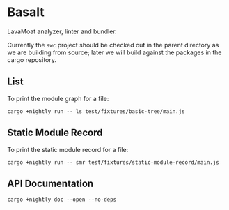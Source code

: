 # Basalt

LavaMoat analyzer, linter and bundler.

Currently the `swc` project should be checked out in the parent directory as we are building from source; later we will build against the packages in the cargo repository.

## List

To print the module graph for a file:

```
cargo +nightly run -- ls test/fixtures/basic-tree/main.js
```

## Static Module Record

To print the static module record for a file:

```
cargo +nightly run -- smr test/fixtures/static-module-record/main.js
```

## API Documentation

```
cargo +nightly doc --open --no-deps
```
